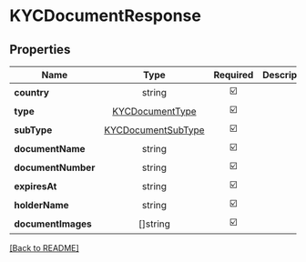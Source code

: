 # KYCDocumentResponse



## Properties

| Name | Type | Required | Description | Examples |
|------------|:-------------:|:-------------:|-------------|:-------------:|
| **country** | string | ☑️ |  | | |
**type** | [KYCDocumentType](KYCDocumentType.md) | ☑️ |  | | |
**subType** | [KYCDocumentSubType](KYCDocumentSubType.md) | ☑️ |  | | |
**documentName** | string | ☑️ |  | | |
**documentNumber** | string | ☑️ |  | | |
**expiresAt** | string | ☑️ |  | | |
**holderName** | string | ☑️ |  | | |
**documentImages** | []string | ☑️ |  | | |



[[Back to README]](../../README.md)